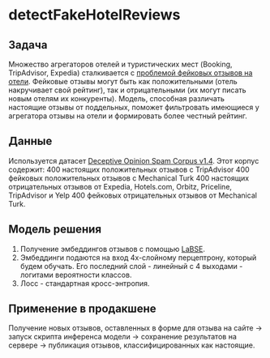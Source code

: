 # detectFakeHotelReviews

## Задача
Множество агрегаторов отелей и туристических мест (Booking, TripAdvisor, Expedia) сталкивается с [проблемой фейковых отзывов на отели](https://www.phocuswire.com/Booking-Expedia-Tripadvisor-form-coalition-to-fight-fake-reviews).
Фейковые отзывы могут быть как положительными (отель накручивает свой рейтинг), так и отрицательными (их могут писать новым отелям их конкуренты).
Модель, способная различать настоящие отзывы от поддельных, поможет фильтровать имеющиеся у агрегатора отзывы на отели и формировать более честный рейтинг.

## Данные
Используется датасет [Deceptive Opinion Spam Corpus v1.4](https://myleott.com/op-spam.html).
Этот корпус содержит:
400 настоящих положительных отзывов с TripAdvisor 
400 фейковых положительных отзывов с Mechanical Turk 
400 настоящих отрицательных отзывов от Expedia, Hotels.com, Orbitz, Priceline, TripAdvisor и Yelp 
400 фейковых отрицательных отзывов от Mechanical Turk.

## Модель решения
1) Получение эмбеддингов отзывов с помощью [LaBSE](https://huggingface.co/sentence-transformers/LaBSE).
2) Эмбеддинги подаются на вход 4х-слойному перцептрону, который будем обучать. Его последний слой  - линейный с 4 выходами - логитами вероятности классов.
4) Лосс - стандартная кросс-энтропия.

## Применение в продакшене
Получение новых отзывов, оставленных в форме для отзыва на сайте -> запуск скрипта инференса модели -> сохранение результатов на сервере -> публикация отзывов, классифицированных как настоящие.
